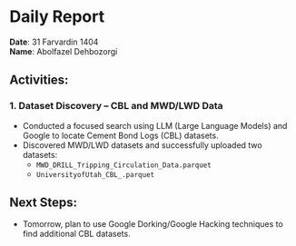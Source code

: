 # Daily Report  
**Date**: 31 Farvardin 1404  
**Name**: Abolfazel Dehbozorgi

## Activities:

### 1. Dataset Discovery – CBL and MWD/LWD Data  
- Conducted a focused search using LLM (Large Language Models) and Google to locate Cement Bond Logs (CBL) datasets.  
- Discovered MWD/LWD datasets and successfully uploaded two datasets:  
   - `MWD_DRILL_Tripping_Circulation_Data.parquet`  
   - `UniversityofUtah_CBL_.parquet`  

## Next Steps:
- Tomorrow, plan to use Google Dorking/Google Hacking techniques to find additional CBL datasets.
